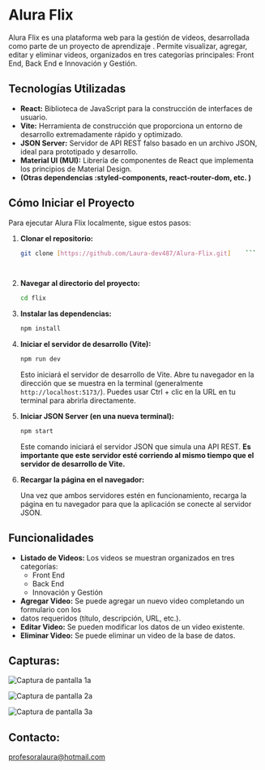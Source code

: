 # Alura Flix

Alura Flix es una plataforma web para la gestión de videos, desarrollada como parte de un proyecto de aprendizaje .
Permite visualizar, agregar, editar y eliminar videos, organizados en tres categorías principales:
Front End, Back End e Innovación y Gestión.

## Tecnologías Utilizadas

*   **React:** Biblioteca de JavaScript para la construcción de interfaces de usuario.
*   **Vite:** Herramienta de construcción que proporciona un entorno de desarrollo extremadamente rápido y optimizado.
*   **JSON Server:** Servidor de API REST falso basado en un archivo JSON, ideal para prototipado y desarrollo.
*   **Material UI (MUI):** Librería de componentes de React que implementa los principios de Material Design.
*   **(Otras dependencias :styled-components, react-router-dom, etc. )**

## Cómo Iniciar el Proyecto

Para ejecutar Alura Flix localmente, sigue estos pasos:

1.  **Clonar el repositorio:**

    ```bash
    git clone [https://github.com/Laura-dev487/Alura-Flix.git]    ```

   
2.  **Navegar al directorio del proyecto:**

    ```bash
    cd flix
    ```

3.  **Instalar las dependencias:**

    ```bash
    npm install
    ```

4.  **Iniciar el servidor de desarrollo (Vite):**

    ```bash
    npm run dev
    ```

    Esto iniciará el servidor de desarrollo de Vite. Abre tu navegador en la dirección que se muestra en la terminal (generalmente `http://localhost:5173/`). Puedes usar Ctrl + clic en la URL en tu terminal para abrirla directamente.

5.  **Iniciar JSON Server (en una nueva terminal):**

    ```bash
    npm start
    ```

    Este comando iniciará el servidor JSON que simula una API REST. **Es importante que este servidor esté corriendo
    al mismo tiempo que el servidor de desarrollo de Vite.**

7.  **Recargar la página en el navegador:**

    Una vez que ambos servidores estén en funcionamiento, recarga la página en tu navegador para que la aplicación
     se conecte al servidor JSON.

## Funcionalidades

*   **Listado de Videos:** Los videos se muestran organizados en tres categorías:
    *   Front End
    *   Back End
    *   Innovación y Gestión
*   **Agregar Video:** Se puede agregar un nuevo video completando un formulario con los
*    datos requeridos (título, descripción, URL, etc.).
*   **Editar Video:** Se pueden modificar los datos de un video existente.
*   **Eliminar Video:** Se puede eliminar un video de la base de datos.


## Capturas: 




![Captura de pantalla 1a](https://github.com/user-attachments/assets/d0514f8a-78f0-473a-bddc-01832127903c)




![Captura de pantalla 2a](https://github.com/user-attachments/assets/754289cb-9750-494c-8e25-3c119756fa62)




![Captura de pantalla 3a](https://github.com/user-attachments/assets/a751421f-f172-4150-b43f-fd798a3b88c6)









## Contacto:

profesoralaura@hotmail.com


